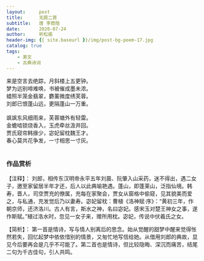 ```yaml
---
layout:     post
title:      无题二首
subtitle:   唐 李商隐
date:       2020-07-24
author:     听松阁
header-img: {{ site.baseurl }}/img/post-bg-poem-17.jpg
catalog: true
tags:
    - 美文
    - 古典诗词
---
```


来是空言去绝踪，月斜楼上五更钟。<br>
梦为远别啼难唤，书被催成墨未浓。<br>
蜡照半笼金翡翠，麝薰微度绣芙蓉。<br>
刘郎已恨蓬山远，更隔蓬山一万重。<br>
<br>
飒飒东风细雨来，芙蓉塘外有轻雷。<br>
金蟾啮锁烧香入，玉虎牵丝汲井回。<br>
贾氏窥帘韩掾少，宓妃留枕魏王才。<br>
春心莫共花争发，一寸相思一寸灰。<br>
<br>

### 作品赏析
【注释】：
刘郎，相传东汉明帝永平五年刘晨、阮肇入山采药，迷不得出，遇二女子，邀至家留居半年才还，后人以此典喻艳遇。蓬山，即蓬莱山，泛指仙境。韩寿，晋人，司空贾充的僚属，充每在家聚会，贾女从窗格中偷窥，见其貌美而爱之，与私通，充发觉后乃以妻寿。宓妃留枕：曹植《洛神赋·序》：“黄初三年，作朝京师，还济洛川。古人有言，斯水之神，名曰宓妃。感宋玉对楚王神女之事，遂作斯赋。”植过洛水时，忽见一女子来，赠所用枕。宓妃，传说中伏羲氏之女。

【简析】：
第一首是情诗，写与情人别离后的思念。始从觉醒的甜梦中醒来觉得怅然若失，回忆起梦中依依惜别的情景，又匆忙地写信给她。从借用刘郎的典故，显见今后要再会是几乎不可能了。第二首也是情诗，但比较隐晦、深沉而痛苦，结尾二句为千古佳句，引人共鸣。
